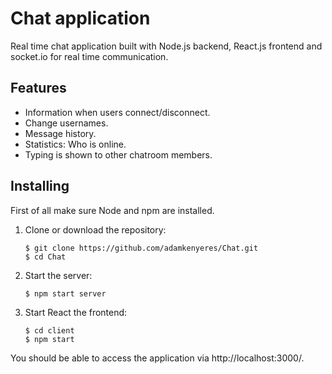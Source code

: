 # Chat application

Real time chat application built with Node.js backend, React.js frontend and socket.io for real time communication.

## Features

* Information when users connect/disconnect.
* Change usernames.
* Message history.
* Statistics: Who is online.
* Typing is shown to other chatroom members.


## Installing
First of all make sure Node and npm are installed.

1. Clone or download the repository:

    ```
    $ git clone https://github.com/adamkenyeres/Chat.git
    $ cd Chat
    ```
2. Start the server:

    ```
    $ npm start server
    ```
3. Start React the frontend:
    ```
    $ cd client
    $ npm start
    ```

You should be able to access the application via http://localhost:3000/.


